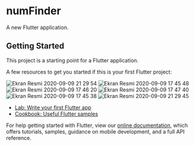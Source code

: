 # numFinder

A new Flutter application.

## Getting Started

This project is a starting point for a Flutter application.

A few resources to get you started if this is your first Flutter project:

![Ekran Resmi 2020-09-09 21 29 54](https://user-images.githubusercontent.com/68608836/92646751-92124d80-f2ef-11ea-9324-8db51b149049.png)
![Ekran Resmi 2020-09-09 17 45 48](https://user-images.githubusercontent.com/68608836/92647044-f0d7c700-f2ef-11ea-9478-e183d623444e.png)
![Ekran Resmi 2020-09-09 17 46 20](https://user-images.githubusercontent.com/68608836/92647051-f33a2100-f2ef-11ea-9c3f-bb3d11886dad.png)
![Ekran Resmi 2020-09-09 17 47 40](https://user-images.githubusercontent.com/68608836/92647052-f3d2b780-f2ef-11ea-9d7f-a800d10f7100.png)
![Ekran Resmi 2020-09-09 17 45 38](https://user-images.githubusercontent.com/68608836/92646734-89ba1280-f2ef-11ea-87e5-d8b1f1b67ffe.png)
![Ekran Resmi 2020-09-09 21 29 45](https://user-images.githubusercontent.com/68608836/92646743-8d4d9980-f2ef-11ea-8575-49933822f5e7.png)

- [Lab: Write your first Flutter app](https://flutter.dev/docs/get-started/codelab)
- [Cookbook: Useful Flutter samples](https://flutter.dev/docs/cookbook)

For help getting started with Flutter, view our
[online documentation](https://flutter.dev/docs), which offers tutorials,
samples, guidance on mobile development, and a full API reference.
